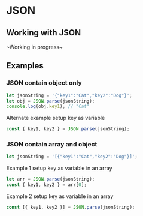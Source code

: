 # JSON
## Working with JSON
~Working in progress~

## Examples
### JSON contain object only
```javascript
let jsonString = '{"key1":"Cat","key2":"Dog"}';
let obj = JSON.parse(jsonString);
console.log(obj.key1); // "Cat"
```
Alternate example setup key as variable
```javascript
const { key1, key2 } = JSON.parse(jsonString);
```

### JSON contain array and object
```javascript
let jsonString = '[{"key1":"Cat","key2":"Dog"}]';
```
Example 1 setup key as variable in an array
```javascript
let arr = JSON.parse(jsonString);
const { key1, key2 } = arr[0];
```

Example 2 setup key as variable in an array
```javascript
const [{ key1, key2 }] = JSON.parse(jsonString);
```
